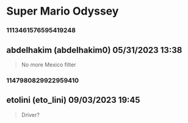 # Super Mario Odyssey
### 1113461576595419248
## abdelhakim (abdelhakim0) 05/31/2023 13:38 

> No more Mexico filter

### 1147980829922959410
## etolini (eto_lini) 09/03/2023 19:45 

> Driver?

